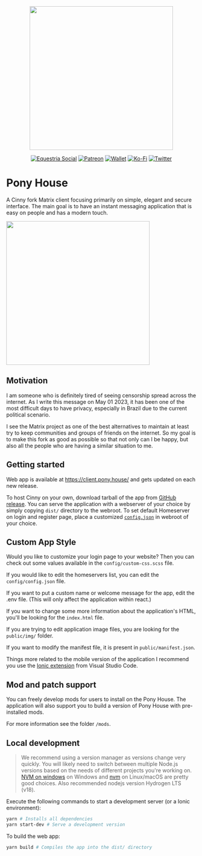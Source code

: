 <center>

<img align="center" src="https://github.com/Pony-House/Client/blob/dev/krita/banner/github.jpg?raw=true" height="380">

<br/>

<p>
    <a rel="me" href="https://equestria.social/@JasminDreasond"><img src="https://img.shields.io/badge/Equestria-Social-2b90d9.svg?style=for-the-badge" alt="Equestria Social" /></a>
    <a href="https://www.patreon.com/JasminDreasond"><img src="https://img.shields.io/badge/donate-patreon-F96854.svg?logo=patreon&style=for-the-badge" alt="Patreon" /></a>
    <a href="https://ud.me/jasmindreasond.wallet"><img src="https://img.shields.io/badge/-Wallet-ecf0f1?style=for-the-badge&logo=Ethereum&logoColor=black" alt="Wallet" /></a>
    <a href="https://ko-fi.com/jasmindreasond"><img src="https://img.shields.io/badge/donate-ko%20fi-29ABE0.svg?logo=ko-fi&style=for-the-badge" alt="Ko-Fi" /></a>
    <a href="https://twitter.com/JasminDreasond"><img src="https://img.shields.io/twitter/follow/JasminDreasond?color=00acee&style=for-the-badge&logo=twitter" alt="Twitter" /></a>
</p>

</center>

# Pony House

A Cinny fork Matrix client focusing primarily on simple, elegant and secure interface. The main goal is to have an instant messaging application that is easy on people and has a modern touch.

<img align="center" src="https://github.com/Pony-House/Client/blob/dev/docs/assets/preview-1.png?raw=true" height="380">

## Motivation
I am someone who is definitely tired of seeing censorship spread across the internet. As I write this message on May 01 2023, it has been one of the most difficult days to have privacy, especially in Brazil due to the current political scenario.

I see the Matrix project as one of the best alternatives to maintain at least try to keep communities and groups of friends on the internet. So my goal is to make this fork as good as possible so that not only can I be happy, but also all the people who are having a similar situation to me.

## Getting started
Web app is available at https://client.pony.house/ and gets updated on each new release.

To host Cinny on your own, download tarball of the app from [GitHub release](https://github.com/Pony-House/Client/releases/latest).
You can serve the application with a webserver of your choice by simply copying `dist/` directory to the webroot. 
To set default Homeserver on login and register page, place a customized [`config.json`](config.json) in webroot of your choice.

## Custom App Style
Would you like to customize your login page to your website? Then you can check out some values available in the `config/custom-css.scss` file.

If you would like to edit the homeservers list, you can edit the `config/config.json` file.

If you want to put a custom name or welcome message for the app, edit the .env file. (This will only affect the application within react.)

If you want to change some more information about the application's HTML, you'll be looking for the `index.html` file.

If you are trying to edit application image files, you are looking for the `public/img/` folder.

If you want to modify the manifest file, it is present in `public/manifest.json`.

Things more related to the mobile version of the application I recommend you use the <a href="https://marketplace.visualstudio.com/items?itemName=ionic.ionic" target="_blank">Ionic extension</a> from Visual Studio Code.

## Mod and patch support
You can freely develop mods for users to install on the Pony House. The application will also support you to build a version of Pony House with pre-installed mods.

For more information see the folder `/mods`.

## Local development
> We recommend using a version manager as versions change very quickly. You will likely need to switch 
between multiple Node.js versions based on the needs of different projects you're working on. [NVM on windows](https://github.com/coreybutler/nvm-windows#installation--upgrades) on Windows and [nvm](https://github.com/nvm-sh/nvm) on Linux/macOS are pretty good choices. Also recommended nodejs version Hydrogen LTS (v18).

Execute the following commands to start a development server (or a Ionic environment):
```sh
yarn # Installs all dependencies
yarn start-dev # Serve a development version
```

To build the web app:
```sh
yarn build # Compiles the app into the dist/ directory
```